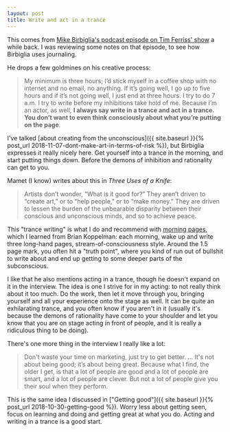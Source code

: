 ```yaml
---
layout: post
title: Write and act in a trance
---
```


This comes from [Mike Birbiglia's podcast episode on Tim Ferriss' show](https://tim.blog/2016/07/27/mike-birbiglia/) a while back. I was reviewing some notes on that episode, to see how Birbiglia uses journaling.

He drops a few goldmines on his creative process:

> My minimum is three hours; I’d stick myself in a coffee shop with no internet and no email, no anything. If it’s going well, I go up to five hours and if it’s not going well, I just end at three hours. I try to do 7 a.m. I try to write before my inhibitions take hold of me. Because I’m an actor, as well, **I always say write in a trance and act in a trance. You don’t want to even think consciously about what you’re putting on the page**.

I've talked [about creating from the unconscious]({{ site.baseurl }}{% post_url 2018-11-07-dont-make-art-in-terms-of-risk %}), but Birbiglia expresses it really nicely here. Get yourself into a trance in the morning, and start putting things down. Before the demons of inhibition and rationality can get to you.

Mamet (I know) writes about this in *Three Uses of a Knife*:

> Artists don’t wonder, “What is it good for?” They aren’t driven to “create art,” or to “help people,” or to “make money.” They are driven to lessen the burden of the unbearable disparity between their conscious and unconscious minds, and so to achieve peace.

This "trance writing" is what I do and recommend with [morning pages](https://twitter.com/search?q=from%3Abriankoppelman%20morning%20pages&src=typd), which I learned from Brian Koppelman: each morning, wake up and write three long-hand pages, stream-of-consciousness style. Around the 1.5 page mark, you often hit a "truth point", where you kind of run out of bullshit to write about and end up getting to some deeper parts of the subconscious.

I like that he also mentions acting in a trance, though he doesn't expand on it in the interview. The idea is one I strive for in my acting: to not really think about it too much. Do the work, then let it move through you, bringing yourself and all your experience onto the stage as well. It can be quite an exhilarating trance, and you often know if you aren't in it (usually it's because the demons of rationality have come to your shoulder and let you know that you are on stage acting in front of people, and it is really a ridiculous thing to be doing).

There's one more thing in the interview I really like a lot:

> Don't waste your time on marketing, just try to get better. ... It's not about being good; it’s about being great. Because what I find, the older I get, is that a lot of people are good and a lot of people are smart, and a lot of people are clever. But not a lot of people give you their soul when they perform.

This is the same idea I discussed in ["Getting good"]({{ site.baseurl }}{% post_url 2018-10-30-getting-good %}). Worry less about getting seen, focus on learning and doing and getting great at what you do. Acting and writing in a trance is a good start.
